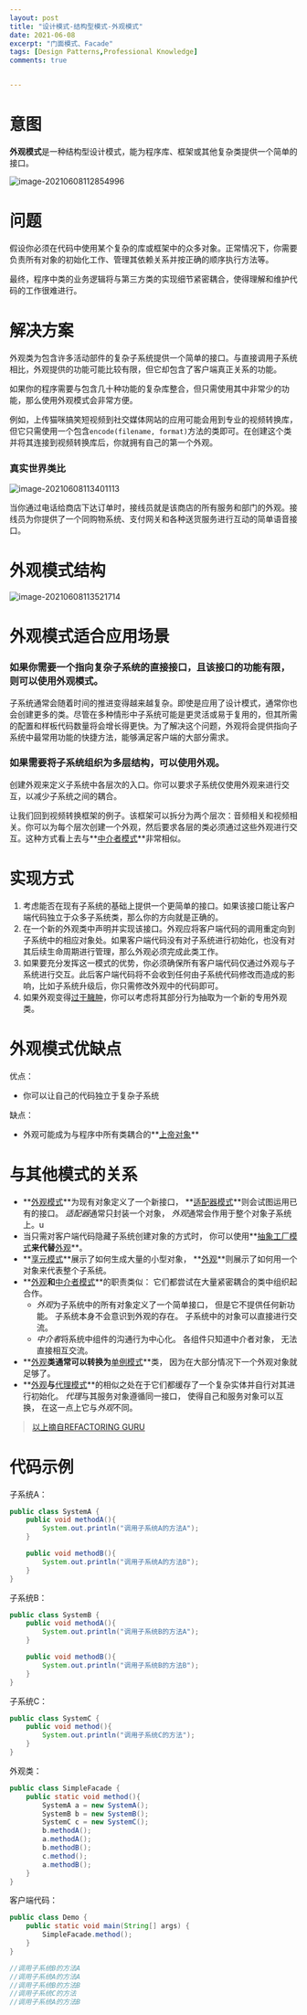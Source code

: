 ```yaml
---
layout: post
title: "设计模式-结构型模式-外观模式"
date: 2021-06-08
excerpt: "门面模式、Facade"
tags: [Design Patterns,Professional Knowledge]
comments: true


---
```


# 意图

**外观模式**是一种结构型设计模式，能为程序库、框架或其他复杂类提供一个简单的接口。

![image-20210608112854996](../../assets/img/image-20210608112854996.png)

# 问题

假设你必须在代码中使用某个复杂的库或框架中的众多对象。正常情况下，你需要负责所有对象的初始化工作、管理其依赖关系并按正确的顺序执行方法等。

最终，程序中类的业务逻辑将与第三方类的实现细节紧密耦合，使得理解和维护代码的工作很难进行。

# 解决方案

外观类为包含许多活动部件的复杂子系统提供一个简单的接口。与直接调用子系统相比，外观提供的功能可能比较有限，但它却包含了客户端真正关系的功能。

如果你的程序需要与包含几十种功能的复杂库整合，但只需使用其中非常少的功能，那么使用外观模式会非常方便。

例如，上传猫咪搞笑短视频到社交媒体网站的应用可能会用到专业的视频转换库，但它只需使用一个包含`encode(filename, format)`方法的类即可。在创建这个类并将其连接到视频转换库后，你就拥有自己的第一个外观。

### 真实世界类比

![image-20210608113401113](../../assets/img/image-20210608113401113.png)

当你通过电话给商店下达订单时，接线员就是该商店的所有服务和部门的外观。接线员为你提供了一个同购物系统、支付网关和各种送货服务进行互动的简单语音接口。

# 外观模式结构

![image-20210608113521714](../../assets/img/image-20210608113521714.png)

# 外观模式适合应用场景

### 如果你需要一个指向复杂子系统的直接接口，且该接口的功能有限，则可以使用外观模式。

子系统通常会随着时间的推进变得越来越复杂。即使是应用了设计模式，通常你也会创建更多的类。尽管在多种情形中子系统可能是更灵活或易于复用的，但其所需的配置和样板代码数量将会增长得更快。为了解决这个问题，外观将会提供指向子系统中最常用功能的快捷方法，能够满足客户端的大部分需求。

### 如果需要将子系统组织为多层结构，可以使用外观。

创建外观来定义子系统中各层次的入口。你可以要求子系统仅使用外观来进行交互，以减少子系统之间的耦合。

让我们回到视频转换框架的例子。该框架可以拆分为两个层次：音频相关和视频相关。你可以为每个层次创建一个外观，然后要求各层的类必须通过这些外观进行交互。这种方式看上去与**<u>中介者模式</u>**非常相似。

# 实现方式

1. 考虑能否在现有子系统的基础上提供一个更简单的接口。如果该接口能让客户端代码独立于众多子系统类，那么你的方向就是正确的。
2. 在一个新的外观类中声明并实现该接口。外观应将客户端代码的调用重定向到子系统中的相应对象处。如果客户端代码没有对子系统进行初始化，也没有对其后续生命周期进行管理，那么外观必须完成此类工作。
3. 如果要充分发挥这一模式的优势，你必须确保所有客户端代码仅通过外观与子系统进行交互。此后客户端代码将不会收到任何由子系统代码修改而造成的影响，比如子系统升级后，你只需修改外观中的代码即可。
4. 如果外观变得<u>过于臃肿</u>，你可以考虑将其部分行为抽取为一个新的专用外观类。

# 外观模式优缺点

优点：

- 你可以让自己的代码独立于复杂子系统

缺点：

- 外观可能成为与程序中所有类耦合的**<u>上帝对象</u>**

# 与其他模式的关系

- **<u>外观模式</u>**为现有对象定义了一个新接口， **<u>适配器模式</u>**则会试图运用已有的接口。 *适配器*通常只封装一个对象， *外观*通常会作用于整个对象子系统上。u
- 当只需对客户端代码隐藏子系统创建对象的方式时， 你可以使用**<u>抽象工厂模式</u>**来代替**<u>外观</u>**。
- **<u>享元模式</u>**展示了如何生成大量的小型对象， **<u>外观</u>**则展示了如何用一个对象来代表整个子系统。
- **<u>外观</u>**和**<u>中介者模式</u>**的职责类似： 它们都尝试在大量紧密耦合的类中组织起合作。
  - *外观*为子系统中的所有对象定义了一个简单接口， 但是它不提供任何新功能。 子系统本身不会意识到外观的存在。 子系统中的对象可以直接进行交流。
  - *中介者*将系统中组件的沟通行为中心化。 各组件只知道中介者对象， 无法直接相互交流。
- **<u>外观</u>**类通常可以转换为**<u>单例模式</u>**类， 因为在大部分情况下一个外观对象就足够了。
- **<u>外观</u>**与**<u>代理模式</u>**的相似之处在于它们都缓存了一个复杂实体并自行对其进行初始化。 *代理*与其服务对象遵循同一接口， 使得自己和服务对象可以互换， 在这一点上它与*外观*不同。

> [以上摘自REFACTORING GURU](https://refactoringguru.cn/design-patterns/facade)

# 代码示例

子系统A：

```java
public class SystemA {
    public void methodA(){
        System.out.println("调用子系统A的方法A");
    }

    public void methodB(){
        System.out.println("调用子系统A的方法B");
    }
}
```

子系统B：

```java
public class SystemB {
    public void methodA(){
        System.out.println("调用子系统B的方法A");
    }

    public void methodB(){
        System.out.println("调用子系统B的方法B");
    }
}
```

子系统C：

```java
public class SystemC {
    public void method(){
        System.out.println("调用子系统C的方法");
    }
}
```

外观类：

```java
public class SimpleFacade {
    public static void method(){
        SystemA a = new SystemA();
        SystemB b = new SystemB();
        SystemC c = new SystemC();
        b.methodA();
        a.methodA();
        b.methodB();
        c.method();
        a.methodB();
    }
}
```

客户端代码：

```java
public class Demo {
    public static void main(String[] args) {
        SimpleFacade.method();
    }
}

//调用子系统B的方法A
//调用子系统A的方法A
//调用子系统B的方法B
//调用子系统C的方法
//调用子系统A的方法B
```

